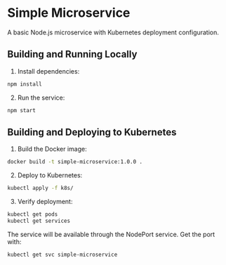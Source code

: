 # Simple Microservice

A basic Node.js microservice with Kubernetes deployment configuration.

## Building and Running Locally

1. Install dependencies:

```bash
npm install
```

2. Run the service:

```bash
npm start
```

## Building and Deploying to Kubernetes

1. Build the Docker image:

```bash
docker build -t simple-microservice:1.0.0 .
```

2. Deploy to Kubernetes:

```bash
kubectl apply -f k8s/
```

3. Verify deployment:

```bash
kubectl get pods
kubectl get services
```

The service will be available through the NodePort service. Get the port with:

```bash
kubectl get svc simple-microservice
```

